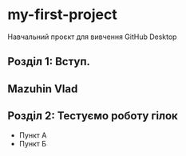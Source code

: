 # my-first-project
Навчальний проєкт для вивчення GitHub Desktop
 ## Розділ 1: Вступ.
## Mazuhin Vlad
## Розділ 2: Тестуємо роботу гілок 
*   Пункт А
*   Пункт Б
